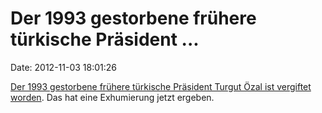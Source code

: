 Der 1993 gestorbene frühere türkische Präsident \...
====================================================

Date: 2012-11-03 18:01:26

[Der 1993 gestorbene frühere türkische Präsident Turgut Özal ist
vergiftet worden](http://de.rian.ru/society/20121102/264863150.html).
Das hat eine Exhumierung jetzt ergeben.
